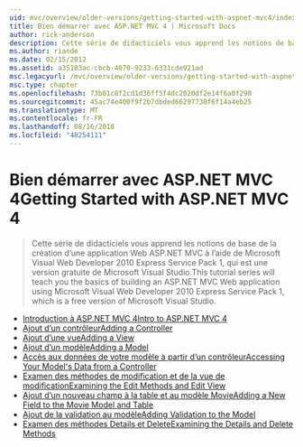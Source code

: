 ```yaml
---
uid: mvc/overview/older-versions/getting-started-with-aspnet-mvc4/index
title: Bien démarrer avec ASP.NET MVC 4 | Microsoft Docs
author: rick-anderson
description: Cette série de didacticiels vous apprend les notions de base de la création d’une application Web ASP.NET MVC à l’aide de Microsoft Visual Web Developer 2010 Express Service Pack 1, w...
ms.author: riande
ms.date: 02/15/2012
ms.assetid: a35183ac-cbcb-4070-9233-6331cde921ad
msc.legacyurl: /mvc/overview/older-versions/getting-started-with-aspnet-mvc4
msc.type: chapter
ms.openlocfilehash: 73b01c8f2cd1d36ff5f4dc2020df2e14f6a0f290
ms.sourcegitcommit: 45ac74e400f9f2b7dbded66297730f6f14a4eb25
ms.translationtype: MT
ms.contentlocale: fr-FR
ms.lasthandoff: 08/16/2018
ms.locfileid: "48254111"
---
```

<a name="getting-started-with-aspnet-mvc-4"></a><span data-ttu-id="0e09e-103">Bien démarrer avec ASP.NET MVC 4</span><span class="sxs-lookup"><span data-stu-id="0e09e-103">Getting Started with ASP.NET MVC 4</span></span>
====================
> <span data-ttu-id="0e09e-104">Cette série de didacticiels vous apprend les notions de base de la création d’une application Web ASP.NET MVC à l’aide de Microsoft Visual Web Developer 2010 Express Service Pack 1, qui est une version gratuite de Microsoft Visual Studio.</span><span class="sxs-lookup"><span data-stu-id="0e09e-104">This tutorial series will teach you the basics of building an ASP.NET MVC Web application using Microsoft Visual Web Developer 2010 Express Service Pack 1, which is a free version of Microsoft Visual Studio.</span></span>


- [<span data-ttu-id="0e09e-105">Introduction à ASP.NET MVC 4</span><span class="sxs-lookup"><span data-stu-id="0e09e-105">Intro to ASP.NET MVC 4</span></span>](intro-to-aspnet-mvc-4.md)
- [<span data-ttu-id="0e09e-106">Ajout d’un contrôleur</span><span class="sxs-lookup"><span data-stu-id="0e09e-106">Adding a Controller</span></span>](adding-a-controller.md)
- [<span data-ttu-id="0e09e-107">Ajout d’une vue</span><span class="sxs-lookup"><span data-stu-id="0e09e-107">Adding a View</span></span>](adding-a-view.md)
- [<span data-ttu-id="0e09e-108">Ajout d’un modèle</span><span class="sxs-lookup"><span data-stu-id="0e09e-108">Adding a Model</span></span>](adding-a-model.md)
- [<span data-ttu-id="0e09e-109">Accès aux données de votre modèle à partir d’un contrôleur</span><span class="sxs-lookup"><span data-stu-id="0e09e-109">Accessing Your Model's Data from a Controller</span></span>](accessing-your-models-data-from-a-controller.md)
- [<span data-ttu-id="0e09e-110">Examen des méthodes de modification et de la vue de modification</span><span class="sxs-lookup"><span data-stu-id="0e09e-110">Examining the Edit Methods and Edit View</span></span>](examining-the-edit-methods-and-edit-view.md)
- [<span data-ttu-id="0e09e-111">Ajout d’un nouveau champ à la table et au modèle Movie</span><span class="sxs-lookup"><span data-stu-id="0e09e-111">Adding a New Field to the Movie Model and Table</span></span>](adding-a-new-field-to-the-movie-model-and-table.md)
- [<span data-ttu-id="0e09e-112">Ajout de la validation au modèle</span><span class="sxs-lookup"><span data-stu-id="0e09e-112">Adding Validation to the Model</span></span>](adding-validation-to-the-model.md)
- [<span data-ttu-id="0e09e-113">Examen des méthodes Details et Delete</span><span class="sxs-lookup"><span data-stu-id="0e09e-113">Examining the Details and Delete Methods</span></span>](examining-the-details-and-delete-methods.md)

